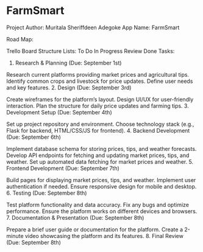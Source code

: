 # FarmSmart
Project Author: Muritala Sheriffdeen Adegoke
App Name: FarmSmart

Road Map: 

Trello Board Structure
Lists:
To Do
In Progress
Review
Done
Tasks:
1. Research & Planning (Due: September 1st)

Research current platforms providing market prices and agricultural tips.
Identify common crops and livestock for price updates.
Define user needs and key features.
2. Design (Due: September 3rd)

Create wireframes for the platform’s layout.
Design UI/UX for user-friendly interaction.
Plan the structure for daily price updates and farming tips.
3. Development Setup (Due: September 4th)

Set up project repository and environment.
Choose technology stack (e.g., Flask for backend, HTML/CSS/JS for frontend).
4. Backend Development (Due: September 6th)

Implement database schema for storing prices, tips, and weather forecasts.
Develop API endpoints for fetching and updating market prices, tips, and weather.
Set up automated data fetching for market prices and weather.
5. Frontend Development (Due: September 7th)

Build pages for displaying market prices, tips, and weather.
Implement user authentication if needed.
Ensure responsive design for mobile and desktop.
6. Testing (Due: September 8th)

Test platform functionality and data accuracy.
Fix any bugs and optimize performance.
Ensure the platform works on different devices and browsers.
7. Documentation & Presentation (Due: September 8th)

Prepare a brief user guide or documentation for the platform.
Create a 2-minute video showcasing the platform and its features.
8. Final Review (Due: September 8th)

